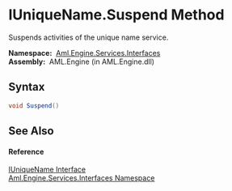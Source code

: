 IUniqueName.Suspend Method
==========================
Suspends activities of the unique name service.

  **Namespace:**  [Aml.Engine.Services.Interfaces][1]  
  **Assembly:**  AML.Engine (in AML.Engine.dll)

Syntax
------

```csharp
void Suspend()
```


See Also
--------

#### Reference
[IUniqueName Interface][2]  
[Aml.Engine.Services.Interfaces Namespace][1]  

[1]: ../README.md
[2]: README.md
[3]: https://www.automationml.org
[4]: ../../icons/logoShade.png